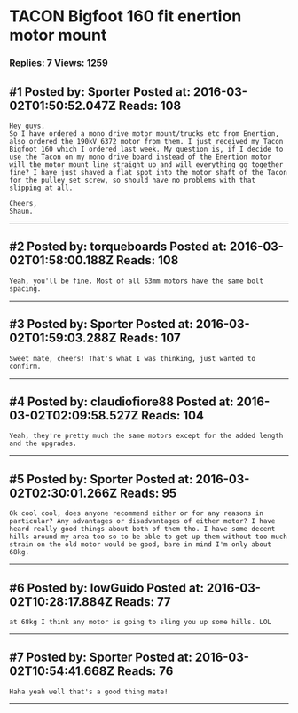 # TACON Bigfoot 160 fit enertion motor mount

### Replies: 7 Views: 1259

## \#1 Posted by: Sporter Posted at: 2016-03-02T01:50:52.047Z Reads: 108

```
Hey guys,
So I have ordered a mono drive motor mount/trucks etc from Enertion, also ordered the 190kV 6372 motor from them. I just received my Tacon Bigfoot 160 which I ordered last week. My question is, if I decide to use the Tacon on my mono drive board instead of the Enertion motor will the motor mount line straight up and will everything go together fine? I have just shaved a flat spot into the motor shaft of the Tacon for the pulley set screw, so should have no problems with that slipping at all.

Cheers,
Shaun.
```

---
## \#2 Posted by: torqueboards Posted at: 2016-03-02T01:58:00.188Z Reads: 108

```
Yeah, you'll be fine. Most of all 63mm motors have the same bolt spacing.
```

---
## \#3 Posted by: Sporter Posted at: 2016-03-02T01:59:03.288Z Reads: 107

```
Sweet mate, cheers! That's what I was thinking, just wanted to confirm.
```

---
## \#4 Posted by: claudiofiore88 Posted at: 2016-03-02T02:09:58.527Z Reads: 104

```
Yeah, they're pretty much the same motors except for the added length and the upgrades.
```

---
## \#5 Posted by: Sporter Posted at: 2016-03-02T02:30:01.266Z Reads: 95

```
Ok cool cool, does anyone recommend either or for any reasons in particular? Any advantages or disadvantages of either motor? I have heard really good things about both of them tho. I have some decent hills around my area too so to be able to get up them without too much strain on the old motor would be good, bare in mind I'm only about 68kg.
```

---
## \#6 Posted by: lowGuido Posted at: 2016-03-02T10:28:17.884Z Reads: 77

```
at 68kg I think any motor is going to sling you up some hills. LOL
```

---
## \#7 Posted by: Sporter Posted at: 2016-03-02T10:54:41.668Z Reads: 76

```
Haha yeah well that's a good thing mate!
```

---
